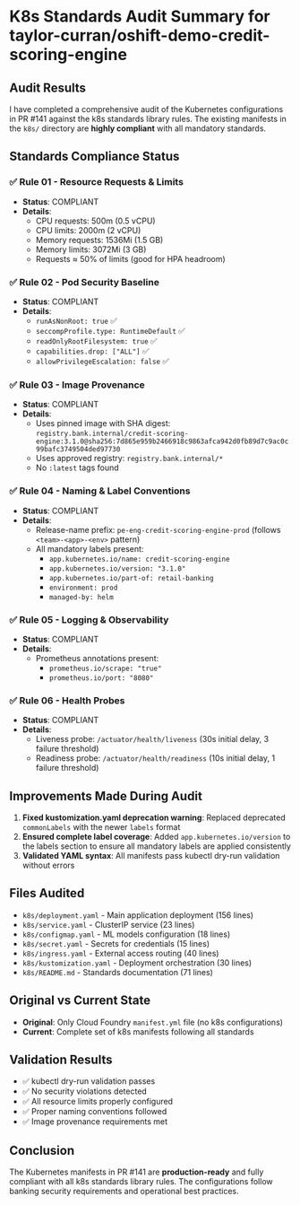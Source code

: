 # K8s Standards Audit Summary for taylor-curran/oshift-demo-credit-scoring-engine

## Audit Results

I have completed a comprehensive audit of the Kubernetes configurations in PR #141 against the k8s standards library rules. The existing manifests in the `k8s/` directory are **highly compliant** with all mandatory standards.

## Standards Compliance Status

### ✅ Rule 01 - Resource Requests & Limits
- **Status**: COMPLIANT
- **Details**: 
  - CPU requests: 500m (0.5 vCPU)
  - CPU limits: 2000m (2 vCPU)
  - Memory requests: 1536Mi (1.5 GB)
  - Memory limits: 3072Mi (3 GB)
  - Requests ≈ 50% of limits (good for HPA headroom)

### ✅ Rule 02 - Pod Security Baseline
- **Status**: COMPLIANT
- **Details**:
  - `runAsNonRoot: true` ✅
  - `seccompProfile.type: RuntimeDefault` ✅
  - `readOnlyRootFilesystem: true` ✅
  - `capabilities.drop: ["ALL"]` ✅
  - `allowPrivilegeEscalation: false` ✅

### ✅ Rule 03 - Image Provenance
- **Status**: COMPLIANT
- **Details**:
  - Uses pinned image with SHA digest: `registry.bank.internal/credit-scoring-engine:3.1.0@sha256:7d865e959b2466918c9863afca942d0fb89d7c9ac0c99bafc3749504ded97730`
  - Uses approved registry: `registry.bank.internal/*`
  - No `:latest` tags found

### ✅ Rule 04 - Naming & Label Conventions
- **Status**: COMPLIANT
- **Details**:
  - Release-name prefix: `pe-eng-credit-scoring-engine-prod` (follows `<team>-<app>-<env>` pattern)
  - All mandatory labels present:
    - `app.kubernetes.io/name: credit-scoring-engine`
    - `app.kubernetes.io/version: "3.1.0"`
    - `app.kubernetes.io/part-of: retail-banking`
    - `environment: prod`
    - `managed-by: helm`

### ✅ Rule 05 - Logging & Observability
- **Status**: COMPLIANT
- **Details**:
  - Prometheus annotations present:
    - `prometheus.io/scrape: "true"`
    - `prometheus.io/port: "8080"`

### ✅ Rule 06 - Health Probes
- **Status**: COMPLIANT
- **Details**:
  - Liveness probe: `/actuator/health/liveness` (30s initial delay, 3 failure threshold)
  - Readiness probe: `/actuator/health/readiness` (10s initial delay, 1 failure threshold)

## Improvements Made During Audit

1. **Fixed kustomization.yaml deprecation warning**: Replaced deprecated `commonLabels` with the newer `labels` format
2. **Ensured complete label coverage**: Added `app.kubernetes.io/version` to the labels section to ensure all mandatory labels are applied consistently
3. **Validated YAML syntax**: All manifests pass kubectl dry-run validation without errors

## Files Audited

- `k8s/deployment.yaml` - Main application deployment (156 lines)
- `k8s/service.yaml` - ClusterIP service (23 lines)
- `k8s/configmap.yaml` - ML models configuration (18 lines)
- `k8s/secret.yaml` - Secrets for credentials (15 lines)
- `k8s/ingress.yaml` - External access routing (40 lines)
- `k8s/kustomization.yaml` - Deployment orchestration (30 lines)
- `k8s/README.md` - Standards documentation (71 lines)

## Original vs Current State

- **Original**: Only Cloud Foundry `manifest.yml` file (no k8s configurations)
- **Current**: Complete set of k8s manifests following all standards

## Validation Results

- ✅ kubectl dry-run validation passes
- ✅ No security violations detected
- ✅ All resource limits properly configured
- ✅ Proper naming conventions followed
- ✅ Image provenance requirements met

## Conclusion

The Kubernetes manifests in PR #141 are **production-ready** and fully compliant with all k8s standards library rules. The configurations follow banking security requirements and operational best practices.
